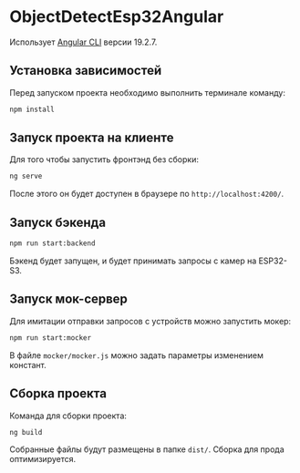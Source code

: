 # ObjectDetectEsp32Angular

Использует [Angular CLI](https://github.com/angular/angular-cli) версии 19.2.7.

## Установка зависимостей

Перед запуском проекта необходимо выполнить терминале команду:

```bash
npm install
```

## Запуск проекта на клиенте

Для того чтобы запустить фронтэнд без сборки:

```bash
ng serve
```

После этого он будет доступен в браузере по `http://localhost:4200/`.

## Запуск бэкенда

```bash
npm run start:backend
```

Бэкенд будет запущен, и будет принимать запросы с камер на ESP32-S3.

## Запуск мок-сервер

Для имитации отправки запросов с устройств можно запустить мокер:

```bash
npm run start:mocker
```

В файле `mocker/mocker.js` можно задать параметры изменением констант.

## Сборка проекта

Команда для сборки проекта:

```bash
ng build
```

Собранные файлы будут размещены в папке `dist/`. Сборка для прода оптимизируется.
